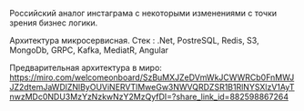 Российский аналог инстаграма с некоторыми изменениями с точки зрения бизнес логики.

Архитектура микросервисная. Стек : .Net, PostreSQL, Redis, S3, MongoDb, GRPC, Kafka, MediatR, Angular

Предварительная архитектура в миро: https://miro.com/welcomeonboard/SzBuMXJZeDVmWkJCWWRCb0FnMWJJZ2dtemJaWDlZNlByOUViNERVTlMweGw3NWVQRDZSR1B1RlNYSXlzV1AyTnwzMDc0NDU3MzYzNzkwNzY2MzQyfDI=?share_link_id=882598867264

